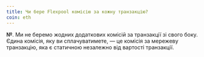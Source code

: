 ```yaml
---
title: Чи бере Flexpool комісію за кожну транзакцію?
coin: eth
---
```


**№**. Ми не беремо жодних додаткових комісій за транзакції зі свого боку. Єдина комісія, яку ви сплачуватимете, — це комісія за мережеву транзакцію, яка є статичною незалежно від вартості транзакції.

